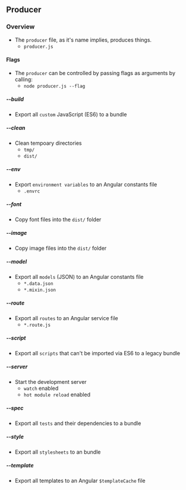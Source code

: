 ## Producer

### Overview
- The `producer` file, as it's name implies, produces things.
	- `producer.js`

#### Flags
- The `producer` can be controlled by passing flags as arguments by calling:
	- `node producer.js --flag`
	
##### --build
- Export all `custom` JavaScript (ES6) to a bundle

##### --clean
- Clean tempoary directories
	- `tmp/`
	- `dist/`

##### --env
- Export `environment variables` to an Angular constants file
	- `.envrc`

##### --font
- Copy font files into the `dist/` folder

##### --image
- Copy image files into the `dist/` folder

##### --model
- Export all `models` (JSON) to an Angular constants file 
	- `*.data.json`
	- `*.mixin.json`

##### --route
- Export all `routes` to an Angular service file
	- `*.route.js`

##### --script
- Export all `scripts` that can't be imported via ES6 to a legacy bundle

##### --server
- Start the development server
	- `watch` enabled
	- `hot module reload` enabled

##### --spec
- Export all `tests` and their dependencies to a bundle

##### --style
- Export all `stylesheets` to an bundle

##### --template
- Export all templates to an Angular `$templateCache` file
